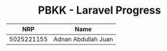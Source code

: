 <div align=center>

# PBKK - Laravel Progress

|    NRP     |        Name         |
| :--------: | :-----------------: |
| 5025221155 | Adnan Abdullah Juan |

</div>
